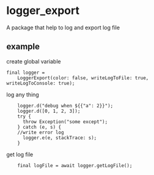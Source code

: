 # logger_export

A package that help to log and export log file

## example
create global variable
```
final logger =
    LoggerExport(color: false, writeLogToFile: true, writeLogToConsole: true);
```
log any thing
```
    logger.d("debug when ${{"a": 2}}");
    logger.d([0, 1, 2, 3]);
    try {
      throw Exception("some except");
    } catch (e, s) {
    //write error log
      logger.e(e, stackTrace: s);
    }
```
get log file
```
    final logFile = await logger.getLogFile();
```